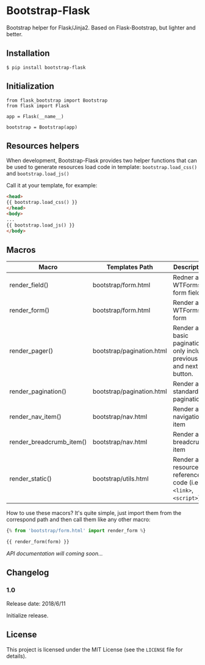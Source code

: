 # Bootstrap-Flask

Bootstrap helper for Flask/Jinja2. Based on Flask-Bootstrap, but lighter and better.


## Installation

```
$ pip install bootstrap-flask
```

## Initialization

```
from flask_bootstrap import Bootstrap
from flask import Flask

app = Flask(__name__)

bootstrap = Bootstrap(app)
```

## Resources helpers

When development, Bootstrap-Flask provides two helper functions that can be used to generate
resources load code in template: `bootstrap.load_css()` and `bootstrap.load_js()`

Call it at your template, for example:
```html
<head>
{{ bootstrap.load_css() }}
</head>
<body>
...
{{ bootstrap.load_js() }}
</body>
```

## Macros

| Macro	| Templates Path | Description |
| ----- | -------------- | ----------- |
| render_field() | bootstrap/form.html | Redner a WTForms form field |
| render_form()	| bootstrap/form.html | Render a WTForms form |
| render_pager() | bootstrap/pagination.html | Render a basic pagination, only include previous and next button. |
| render_pagination() | bootstrap/pagination.html | Render a standard pagination |
| render_nav_item() | bootstrap/nav.html | Render a navigation item |
| render_breadcrumb_item() | bootstrap/nav.html | Render a breadcrumb item |
| render_static() | bootstrap/utils.html | Render a resource reference code (i.e. `<link>`, `<script>`) |

How to use these macors? It's quite simple, just import them from the
correspond path and then call them like any other macro:
```py
{% from 'bootstrap/form.html' import render_form %}

{{ render_form(form) }}
```

*API documentation will coming soon...*


## Changelog

### 1.0

Release date: 2018/6/11

Initialize release.

## License

This project is licensed under the MIT License (see the
`LICENSE` file for details).